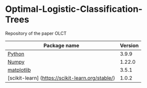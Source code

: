 # Optimal-Logistic-Classification-Trees
Repository of the paper OLCT


Package name | Version
------------ | -------------
[Python](https://www.python.org/) | 3.9.9
[Numpy](http://www.numpy.org/) | 1.22.0
[matplotlib](https://matplotlib.org/) | 3.5.1 
[scikit-learn] (https://scikit-learn.org/stable/) | 1.0.2
